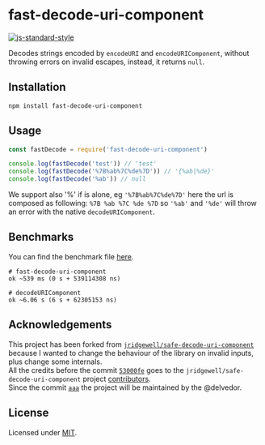 # fast-decode-uri-component

[![js-standard-style](https://img.shields.io/badge/code%20style-standard-brightgreen.svg?style=flat)](http://standardjs.com/)

Decodes strings encoded by `encodeURI` and `encodeURIComponent`, without throwing errors on invalid escapes, instead, it returns `null`.


## Installation
```
npm install fast-decode-uri-component
```

## Usage
```js
const fastDecode = require('fast-decode-uri-component')

console.log(fastDecode('test')) // 'test'
console.log(fastDecode('%7B%ab%7C%de%7D')) // '{%ab|%de}'
console.log(fastDecode('%ab')) // null
```

We support also '%' if is alone, eg `'%7B%ab%7C%de%7D'` here the url is composed as following: `%7B %ab %7C %de %7D` so `'%ab'` and `'%de'` will throw an error with the native `decodeURIComponent`.

## Benchmarks
You can find the benchmark file [here](https://github.com/delvedor/fast-decode-uri-component/blob/master/bench.js).
```
# fast-decode-uri-component
ok ~539 ms (0 s + 539114308 ns)

# decodeURIComponent
ok ~6.06 s (6 s + 62305153 ns)
```

## Acknowledgements
This project has been forked from [`jridgewell/safe-decode-uri-component`](https://github.com/jridgewell/safe-decode-uri-component) because I wanted to change the behaviour of the library on invalid inputs, plus change some internals.<br>
All the credits before the commit [`53000fe`](https://github.com/delvedor/fast-decode-uri-component/commit/53000feb8c268eec7a24620fd440fdd540be32b7) goes to the `jridgewell/safe-decode-uri-component` project [contributors](https://github.com/delvedor/fast-decode-uri-component/graphs/contributors).<br>
Since the commit [`aaa`](aaa) the project will be maintained by the @delvedor.

## License

Licensed under [MIT](./LICENSE).
